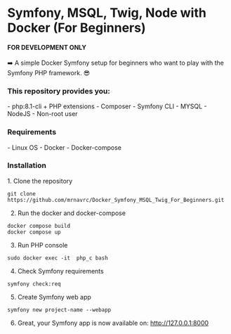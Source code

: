 # Symfony, MSQL, Twig, Node with Docker (For Beginners)
<b>FOR DEVELOPMENT ONLY</b><br><br>
:arrow_right: A simple Docker Symfony setup for beginners who want to play with the Symfony PHP framework. :sunglasses:

<h3>This repository provides you:</h3>
- php:8.1-cli + PHP extensions
- Composer
- Symfony CLI
- MYSQL
- NodeJS
- Non-root user

<h3>Requirements</h3>
- Linux OS
- Docker
- Docker-compose

<h3>Installation</h3>
1. Clone the repository

```
git clone https://github.com/mrnavrc/Docker_Symfony_MSQL_Twig_For_Beginners.git
```

2. Run the docker and docker-compose
```
docker compose build
docker compose up
```
3. Run PHP console
```
sudo docker exec -it  php_c bash
```
4. Check Symfony requirements
```
symfony check:req
```
5. Create Symfony web app
```
symfony new project-name --webapp
```
6. Great, your Symfony app is now available on: http://127.0.0.1:8000
